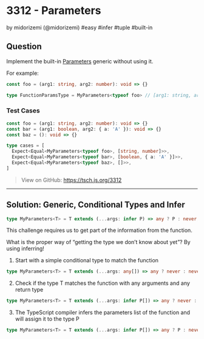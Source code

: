 # 3312 - Parameters
by midorizemi (@midorizemi) #easy #infer #tuple #built-in

## Question

Implement the built-in [Parameters<T>](https://www.typescriptlang.org/docs/handbook/utility-types.html#parameterstype) generic without using it.

For example:

```ts
const foo = (arg1: string, arg2: number): void => {}

type FunctionParamsType = MyParameters<typeof foo> // [arg1: string, arg2: number]
```

### Test Cases
```ts
const foo = (arg1: string, arg2: number): void => {}
const bar = (arg1: boolean, arg2: { a: 'A' }): void => {}
const baz = (): void => {}

type cases = [
  Expect<Equal<MyParameters<typeof foo>, [string, number]>>,
  Expect<Equal<MyParameters<typeof bar>, [boolean, { a: 'A' }]>>,
  Expect<Equal<MyParameters<typeof baz>, []>>,
]
```

> View on GitHub: https://tsch.js.org/3312

---

## Solution: Generic, Conditional Types and Infer

```ts
type MyParameters<T> = T extends (...args: infer P) => any ? P : never;
```

This challenge requires us to get part of the information from the function.

What is the proper way of “getting the type we don’t know about yet”? By using inferring! 

1. Start with a simple conditional type to match the function
```ts
type MyParameters<T> = T extends (...args: any[]) => any ? never : never;
```

2. Check if the type T matches the function with any arguments and any return type
```ts
type MyParameters<T> = T extends (...args: infer P[]) => any ? never : never;
```

3. The TypeScript compiler infers the parameters list of the function and will assign it to the type P
```ts
type MyParameters<T> = T extends (...args: infer P[]) => any ? P : never;
```

